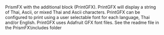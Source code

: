 PrismFX with the additional block (PrintGFX).
PrintGFX will display a string of Thai, Ascii, or mixed Thai and Ascii characters.
PrintGFX can be configured to print using a user selectable font for each language, Thai and/or English.
PrintGFX uses Adafruit GFX font files.
See the readme file in the PrismFX\includes folder
